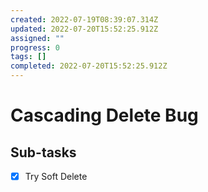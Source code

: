 ```yaml
---
created: 2022-07-19T08:39:07.314Z
updated: 2022-07-20T15:52:25.912Z
assigned: ""
progress: 0
tags: []
completed: 2022-07-20T15:52:25.912Z
---
```


# Cascading Delete Bug

## Sub-tasks

- [x] Try Soft Delete
